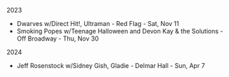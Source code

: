 2023

* Dwarves w/Direct Hit!, Ultraman - Red Flag - Sat, Nov 11
* Smoking Popes w/Teenage Halloween and Devon Kay & the Solutions - Off Broadway - Thu, Nov 30

2024

* Jeff Rosenstock w/Sidney Gish, Gladie - Delmar Hall - Sun, Apr 7
